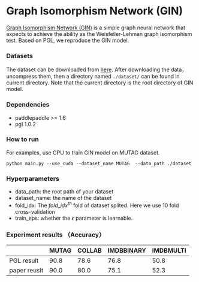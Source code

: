 # Graph Isomorphism Network (GIN)

[Graph Isomorphism Network \(GIN\)](https://arxiv.org/pdf/1810.00826.pdf) is a simple graph neural network that expects to achieve the ability as the Weisfeiler-Lehman graph isomorphism test. Based on PGL, we reproduce the GIN model.

### Datasets

The dataset can be downloaded from [here](https://github.com/weihua916/powerful-gnns/blob/master/dataset.zip).
After downloading the data，uncompress them, then a directory named `./dataset/` can be found in current directory. Note that the current directory is the root directory of GIN model.

### Dependencies

- paddlepaddle >= 1.6
- pgl 1.0.2

### How to run

For examples, use GPU to train GIN model on MUTAG dataset.
```
python main.py --use_cuda --dataset_name MUTAG  --data_path ./dataset
```

### Hyperparameters

- data\_path: the root path of your dataset 
- dataset\_name: the name of the dataset
- fold\_idx: The $fold\_idx^{th}$ fold of dataset splited. Here we use 10 fold cross-validation
- train\_eps: whether the $\epsilon$ parameter is learnable.

### Experiment results （Accuracy）
| |MUTAG | COLLAB   | IMDBBINARY | IMDBMULTI |
|--|-------------|----------|------------|-----------------|
|PGL result | 90.8           | 78.6 | 76.8     | 50.8          |
|paper reuslt |90.0           | 80.0 | 75.1     | 52.3          |
